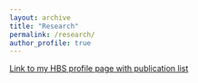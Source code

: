 ```yaml
---
layout: archive
title: "Research"
permalink: /research/
author_profile: true
---
```


[Link to my HBS profile page with publication list](https://www.hbs.edu/faculty/Pages/profile.aspx?facId=1261075)
